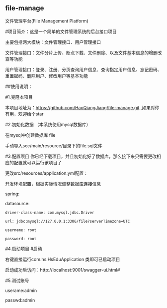 ## file-manage
文件管理平台(File Management Platform)

#项目简介：这是一个简单的文件管理系统的后台接口项目

主要包括两大模块：文件管理接口、用户管理接口

文件管理接口：文件分片上传、断点下载、文件删除、以及文件基本信息的增删改查等功能

用户管理接口：登录、注册、分页查询用户信息、查询指定用户信息、忘记密码、重置密码、删除用户、修改用户等基本功能

##使用说明：

#1.克隆本项目

本项目地址为：https://github.com/HaoQiangJiang/file-manage.git ,如果对你有用，欢迎给个star

#2.初始化数据
（本系统使用mysql数据库）

在mysql中创建数据库 file

手动导入sec/main/resource/目录下的file.sql文件

#3.配置项目
你已经下载项目，并且初始化好了数据库，那么接下来只需要更改相应的配置就可以运行该项目了

更改src/resources/application.yml配置：

 开发环境配置，根据实际情况调整数据库连接信息
 
spring:

  datasource:
  
    driver-class-name: com.mysql.jdbc.Driver
    
    url: jdbc:mysql://127.0.0.1:3306/file?serverTimezone=UTC
    
    username: root
    
    password: root
 
 #4.启动项目
#启动

右键直接运行com.hs.HsEduApplication 类即可已启动项目

启动成功后访问：http://localhost:9001/swagger-ui.html#

#5.测试账号

userame:admin

passwd:admin
